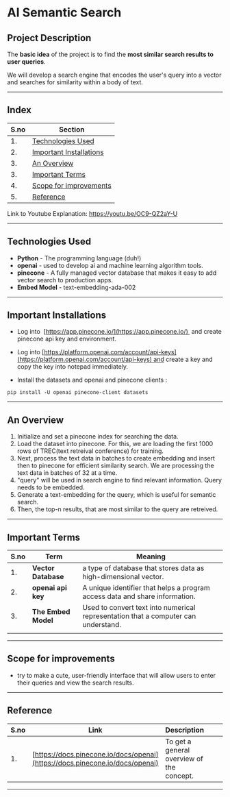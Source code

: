 # AI Semantic Search


## Project Description

The **basic idea** of the project is to find the **most similar search results to user queries**. 

We will develop a search engine that encodes the user's query into a vector and searches for similarity within a body of text. 
___
## Index 
| S.no | Section                      |
| ---- | ---------------------------- |
| 1.   | [Technologies Used](#technologies-used )       |
| 2.   | [ Important Installations](#important-installations) |
| 3.   |  [ An Overview](#an-overview)            |
| 3.   |  [ Important Terms](#important-terms)       |
| 4.   | [ Scope for improvements](#scope-for-improvements)  |
| 5.   | [Reference](#reference)               |


Link to Youtube Explanation: https://youtu.be/OC9-QZ2aY-U

___
## Technologies Used

- **Python** - The programming language (duh!)
- **openai** - used to develop ai and machine learning algorithm tools.
- **pinecone** - A fully managed vector database that makes it easy to add vector search to production apps.
- **Embed Model** - text-embedding-ada-002
___
## Important Installations

- Log into  [https://app.pinecone.io/](https://app.pinecone.io/)  and create pinecone api key and environment.

-  Log into [https://platform.openai.com/account/api-keys](https://platform.openai.com/account/api-keys) and create a key and copy the key into notepad immediately.

- Install the datasets and openai and pinecone clients :

```
pip install -U openai pinecone-client datasets
```

___
## An Overview

1. Initialize and set a pinecone index for searching the data.
2. Load the dataset into pinecone. For this, we are loading the first 1000 rows of TREC(text retreival conference) for training.
3. Next, process the text data in batches to create embedding and insert then to pinecone for efficient similarity search. We are processing the text data in batches of 32 at a time.
4. "query" will be used in search engine to find relevant information. Query needs to be embedded.
5. Generate a text-embedding for the query, which is useful for semantic search.
6. Then, the top-n results, that are most similar to the query are retreived.
___
## Important Terms

| S.no | Term            | Meaning                                                                            |
| ---- | --------------- | ---------------------------------------------------------------------------------- |
| 1.   | **Vector Database** | a type of database that stores data as high-dimensional vector.                    |
| 2.   | **openai api key**  | A unique identifier that helps a program access data and share information.        |
| 3.   | **The Embed Model** | Used to convert text into numerical representation that a computer can understand. |
|      |                 |                                                                                    |
___
## Scope for improvements

- try to make a cute, user-friendly interface that will allow users to enter their queries and view the search results.
___
## Reference

| S.no | Link                                                                         | Description                               |     |     |     |
| ---- | ---------------------------------------------------------------------------- | ----------------------------------------- | --- | --- | --- |
| 1.   | [https://docs.pinecone.io/docs/openai](https://docs.pinecone.io/docs/openai) | To get a general overview of the concept. |     |     |     |
___
